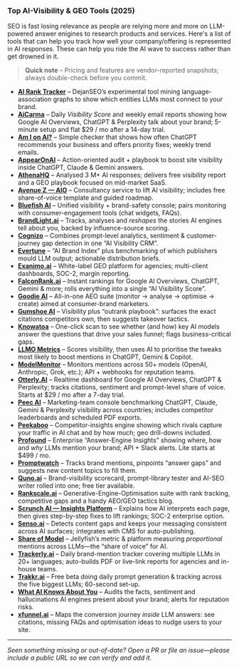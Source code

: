 ### Top AI-Visibility & GEO Tools (2025)

SEO is fast losing relevance as people are relying more and more on LLM-powered answer enigines to research products and services.
Here's a list of tools that can help you track how well your company/offering is represented in AI responses.
These can help you ride the AI wave to success rather than get drowned in it.


> **Quick note** – Pricing and features are vendor-reported snapshots; always double-check before you commit.

- **[AI Rank Tracker](https://airank.dejan.ai)** – DejanSEO’s experimental tool mining language-association graphs to show which entities LLMs most connect to your brand.  
- **[AiCarma](https://aicarma.com)** – Daily *Visibility Score* and weekly email reports showing how Google AI Overviews, ChatGPT & Perplexity talk about your brand; 5-minute setup and flat $29 / mo after a 14-day trial. 
- **[Am I on AI?](https://amionai.com)** – Simple checker that shows how often ChatGPT recommends your business and offers priority fixes; weekly trend emails.  
- **[AppearOnAI](https://appearonai.com)** – Action-oriented audit + playbook to boost site visibility inside ChatGPT, Claude & Gemini answers.  
- **[AthenaHQ](https://athenahq.ai)** – Analysed 3 M+ AI responses; delivers free visibility report and a GEO playbook focused on mid-market SaaS.  
- **[Avenue Z — AIO](https://avenuez.com/services/ai-optimization/)** – Consultancy service to lift AI visibility; includes free share-of-voice template and guided roadmap.  
- **[Bluefish AI](https://bluefishai.com)** – Unified visibility + brand-safety console; pairs monitoring with consumer-engagement tools (chat widgets, FAQs).  
- **[BrandLight.ai](https://brandlight.ai/solutions)** – Tracks, analyses and *reshapes* the stories AI engines tell about you, backed by influence-source scoring.  
- **[Cognizo](https://cognizo.ai)** – Combines prompt-level analytics, sentiment & customer-journey gap detection in one “AI Visibility CRM”.  
- **[Evertune](https://evertune.ai)** – “AI Brand Index” plus benchmarking of which publishers mould LLM output; actionable distribution briefs.  
- **[Exanimo.ai](https://exanimo.ai)** – White-label GEO platform for agencies; multi-client dashboards, SOC-2, margin reporting.  
- **[FalconRank.ai](https://falconrank.ai)** – Instant rankings for Google AI Overviews, ChatGPT, Gemini & more; rolls everything into a single “AI Visibility Score”.  
- **[Goodie AI](https://higoodie.com)** – All-in-one AEO suite (monitor → analyse → optimise → create) aimed at consumer-brand marketers.  
- **[Gumshoe AI](https://www.linkedin.com/company/gumshoe-ai)** – Visibility plus “outrank playbook”: surfaces the exact citations competitors own, then suggests takeover tactics.  
- **[Knowatoa](https://knowatoa.com)** – One-click scan to see whether (and how) key AI models answer the questions that drive your sales funnel; flags business-critical gaps.  
- **[LLMO Metrics](https://llmometrics.com)** – Scores visibility, then uses AI to prioritise the tweaks most likely to boost mentions in ChatGPT, Gemini & Copilot.  
- **[ModelMonitor](https://modelmonitor.ai/brands/activity-monitor)** – Monitors mentions across 50+ models (OpenAI, Anthropic, Grok, etc.); API + webhooks for reputation teams.  
- **[Otterly.AI](https://otterly.ai)** – Realtime dashboard for Google AI Overviews, ChatGPT & Perplexity; tracks citations, sentiment and prompt-level share of voice. Starts at $29 / mo after a 7-day trial.  
- **[Peec AI](https://peec.ai)** – Marketing-team console benchmarking ChatGPT, Claude, Gemini & Perplexity visibility across countries; includes competitor leaderboards and scheduled PDF exports.  
- **[Peekaboo](https://aipeekaboo.com)** – Competitor-insights engine showing which rivals capture your traffic in AI chat and by how much; geo drill-downs included.  
- **[Profound](https://tryprofound.com)** – Enterprise “Answer-Engine Insights” showing where, how and *why* LLMs mention your brand; API + Slack alerts. Lite starts at $499 / mo.  
- **[Promptwatch](https://aitools.inc/tools/promptwatch)** – Tracks brand mentions, pinpoints “answer gaps” and suggests new content topics to fill them.  
- **[Quno.ai](https://quno.ai)** – Brand-visibility scorecard, prompt-library tester and AI-SEO writer rolled into one; free tier available.  
- **[Rankscale.ai](https://rankscale.ai)** – Generative-Engine-Optimisation suite with rank tracking, competitive gaps and a handy AEO/GEO tactics blog.  
- **[Scrunch AI — Insights Platform](https://scrunchai.com/platform/insights/)** – Explains how AI interprets each page, then gives step-by-step fixes to lift rankings; SOC-2 enterprise option.  
- **[Senso.ai](https://senso.ai)** – Detects content gaps and keeps your messaging consistent across AI surfaces; integrates with CMS for auto-publishing.  
- **[Share of Model](https://www.jellyfish.com/en-us/news/jellyfish-launches-the-share-of-model-platform/)** – Jellyfish’s metric & platform measuring *proportional* mentions across LLMs—the “share of voice” for AI.  
- **[Trackerly.ai](https://trackerly.ai)** – Daily brand-mention tracker covering multiple LLMs in 20+ languages; auto-builds PDF or live-link reports for agencies and in-house teams.  
- **[Trakkr.ai](https://trakkr.ai)** – Free beta doing daily prompt generation & tracking across the five biggest LLMs; 60-second set-up.  
- **[What AI Knows About You](https://waikay.io)** – Audits the facts, sentiment and hallucinations AI engines present about your brand; alerts for reputation risks.  
- **[xfunnel.ai](https://xfunnel.ai)** – Maps the conversion journey *inside* LLM answers: see citations, missing FAQs and optimisation ideas to nudge users to your site.  

---

_Seen something missing or out-of-date? Open a PR or file an issue—please include a public URL so we can verify and add it._
